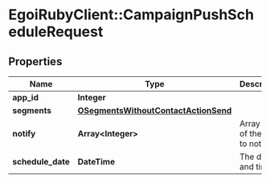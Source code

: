 # EgoiRubyClient::CampaignPushScheduleRequest

## Properties
Name | Type | Description | Notes
------------ | ------------- | ------------- | -------------
**app_id** | **Integer** |  | [optional] 
**segments** | [**OSegmentsWithoutContactActionSend**](OSegmentsWithoutContactActionSend.md) |  | [optional] 
**notify** | **Array&lt;Integer&gt;** | Array of IDs of the users to notify | [optional] 
**schedule_date** | **DateTime** | The date and time | [optional] 


